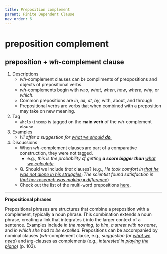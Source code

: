 ```yaml
---
title: Preposition complement
parent: Finite Dependent Clause
nav_order: 6
---
```


# preposition complement

## preposition + *wh*-complement clause

1. Descriptions
   -  *wh*-complement clauses can be compliments of preopositions and objects of prepositional verbs.
   -  *wh*-complements begin with *who*, *what*, *when*, *how*, *where*, *why*, or *which*.
   -  Common prepositions are *in*, *on*, *at*, *by*, with, about, and through
   -  Prepositional verbs are verbs that when combined with a preposition may take on new meaning.
2. Tag
   - `whcls+incomp` is tagged on the **main verb** of the *wh*-complement clause.
3. Examples
   - *I’ll offer a suggestion for <ins>what we should **do**.</ins>*
4. Discussions
   - When *wh*-complement clauses are part of a comparative construction, they were not tagged.
      - e.g., *this is the probability of getting **a score bigger than** <ins>what we calculate</ins>.*
   - Q. Should we include *that* clauses? (e.g., *He took comfort in <ins>that he was not alone in his struggles</ins>*; *The scientist found satisfaction in <ins>that her research was making a difference</ins>*)
   - Check out the list of the multi-word prepositions [here](https://lcr-ads-lab.github.io/LxGrTagger-Documentation/docs/Discussions/#multi-words).

---

**Prepositional phrases**

Prepositional phrases are structures that combine a preposition with a complement, typically a noun phrase. This combination extends a noun phrase, creating a link that integrates it into the larger context of a sentence. Examples include *in the morning*, *to him*, *a street with no name*, and *in which she had to be expelled*. Prepositions can be accompanied by nominal clauses (*wh*-complement clause, e.g., *suggestion for <ins>what we need</ins>*) and *ing*-clauses as complements (e.g., *interested in <ins>playing the piano</ins>*) (p. 103).
